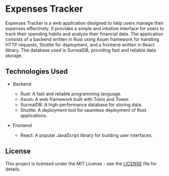 # Expenses Tracker

Expenses Tracker is a web application designed to help users manage their expenses effectively. It provides a simple and intuitive interface for users to track their spending habits and analyze their financial data. The application consists of a backend written in Rust using Axum framework for handling HTTP requests, Shuttle for deployment, and a frontend written in React library. The database used is SurrealDB, providing fast and reliable data storage.

## Technologies Used

- Backend
  - Rust: A fast and reliable programming language.
  - Axum: A web framework built with Tokio and Tower.
  - SurrealDB: A high-performance database for storing data.
  - Shuttle: A deployment tool for seamless deployment of Rust applications.

- Frontend
  - React: A popular JavaScript library for building user interfaces.

## License

This project is licensed under the MIT License - see the [LICENSE](./LIECENSE) file for details.
